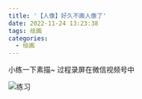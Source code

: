 ```yaml
---
title: '【人像】好久不画人像了'
date: 2022-11-24 13:23:38
tags: 绘画
categories:
  - 绘画
---
```

  <meta name="referrer" content="no-referrer">

小练一下素描~
过程录屏在微信视频号中

![练习](http://upload-images.jianshu.io/upload_images/20892169-a3add5cba2b16577.jpg?imageMogr2/auto-orient/strip%7CimageView2/2/w/1080/q/50)
